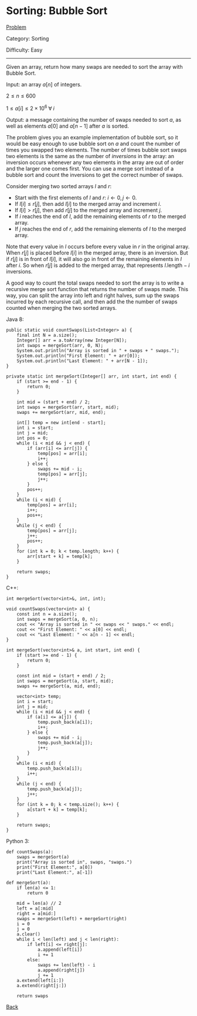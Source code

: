 # Sorting: Bubble Sort

[Problem](https://www.hackerrank.com/challenges/ctci-bubble-sort/problem)

Category: Sorting

Difficulty: Easy

---

Given an array, return how many swaps are needed to sort the array with Bubble
Sort.

Input: an array $a[n]$ of integers.

$2 \leq n \leq 600$

$1 \leq a[i] \leq 2 \times 10^6 \; \forall \; i$

Output: a message containing the number of swaps needed to sort $a$, as well as
elements $a[0]$ and $a[n - 1]$ after $a$ is sorted.

The problem gives you an example implementation of bubble sort, so it would be
easy enough to use bubble sort on $a$ and count the number of times you swapped
two elements. The number of times bubble sort swaps two elements is the same as
the number of *inversions* in the array: an inversion occurs whenever any two
elements in the array are out of order and the larger one comes first. You can
use a merge sort instead of a bubble sort and count the inversions to get the
correct number of swaps.

Consider merging two sorted arrays $l$ and $r$:

- Start with the first elements of $l$ and $r$: $i \gets 0, j \gets 0$.
- If $l[i] \leq r[j]$, then add $l[i]$ to the merged array and increment $i$.
- If $l[i] > r[j]$, then add $r[j]$ to the merged array and increment $j$.
- If $i$ reaches the end of $l$, add the remaining elements of $r$ to the
merged array.
- If $j$ reaches the end of $r$, add the remaining elements of $l$ to the merged
array.

Note that every value in $l$ occurs before every value in $r$ in the original
array. When $r[j]$ is placed before $l[i]$ in the merged array, there is an
inversion. But if $r[j]$ is in front of $l[i]$, it will also go in front of
the remaining elements in $l$ after $i$. So when $r[j]$ is added to the merged
array, that represents $l.\text{length} - i$ inversions.

A good way to count the total swaps needed to sort the array is to write a
recursive merge sort function that returns the number of swaps made. This way,
you can split the array into left and right halves, sum up the swaps incurred
by each recursive call, and then add the the number of swaps counted when
merging the two sorted arrays.

Java 8:
```
public static void countSwaps(List<Integer> a) {
    final int N = a.size();
    Integer[] arr = a.toArray(new Integer[N]);
    int swaps = mergeSort(arr, 0, N);
    System.out.println("Array is sorted in " + swaps + " swaps.");
    System.out.println("First Element: " + arr[0]);
    System.out.println("Last Element: " + arr[N - 1]);
}

private static int mergeSort(Integer[] arr, int start, int end) {
    if (start >= end - 1) {
        return 0;
    }
    
    int mid = (start + end) / 2;
    int swaps = mergeSort(arr, start, mid);
    swaps += mergeSort(arr, mid, end);
    
    int[] temp = new int[end - start];
    int i = start;
    int j = mid;
    int pos = 0;
    while (i < mid && j < end) {
        if (arr[i] <= arr[j]) {
            temp[pos] = arr[i];
            i++;
        } else {
            swaps += mid - i;
            temp[pos] = arr[j];
            j++;
        }
        pos++;
    }
    while (i < mid) {
        temp[pos] = arr[i];
        i++;
        pos++;
    }
    while (j < end) {
        temp[pos] = arr[j];
        j++;
        pos++;
    }
    for (int k = 0; k < temp.length; k++) {
        arr[start + k] = temp[k];
    }
    
    return swaps;
}
```

C++:
```
int mergeSort(vector<int>&, int, int);

void countSwaps(vector<int> a) {
    const int n = a.size();
    int swaps = mergeSort(a, 0, n);
    cout << "Array is sorted in " << swaps << " swaps." << endl;
    cout << "First Element: " << a[0] << endl;
    cout << "Last Element: " << a[n - 1] << endl;
}

int mergeSort(vector<int>& a, int start, int end) {
    if (start >= end - 1) {
        return 0;
    }
    
    const int mid = (start + end) / 2;
    int swaps = mergeSort(a, start, mid);
    swaps += mergeSort(a, mid, end);
    
    vector<int> temp;
    int i = start;
    int j = mid;
    while (i < mid && j < end) {
        if (a[i] <= a[j]) {
            temp.push_back(a[i]);
            i++;
        } else {
            swaps += mid - i;
            temp.push_back(a[j]);
            j++;
        }
    }
    while (i < mid) {
        temp.push_back(a[i]);
        i++;
    }
    while (j < end) {
        temp.push_back(a[j]);
        j++;
    }
    for (int k = 0; k < temp.size(); k++) {
        a[start + k] = temp[k];
    }
    
    return swaps;
}
```

Python 3:
```
def countSwaps(a):
    swaps = mergeSort(a)
    print("Array is sorted in", swaps, "swaps.")
    print("First Element:", a[0])
    print("Last Element:", a[-1])
    
def mergeSort(a):
    if len(a) <= 1:
        return 0
    
    mid = len(a) // 2
    left = a[:mid]
    right = a[mid:]
    swaps = mergeSort(left) + mergeSort(right)
    i = 0
    j = 0
    a.clear()
    while i < len(left) and j < len(right):
        if left[i] <= right[j]:
            a.append(left[i])
            i += 1
        else:
            swaps += len(left) - i
            a.append(right[j])
            j += 1
    a.extend(left[i:])
    a.extend(right[j:])
    
    return swaps
```

[Back](../../hackerrank.md)
